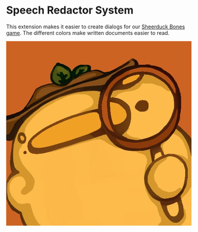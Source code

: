 # Speech Redactor System

This extension makes it easier to create dialogs for our [Sheerduck Bones game](https://github.com/Sheerduck-Bones-Company/Sheerduck-Bones.git). The different colors make written documents easier to read.

![icon of the game](./src/logo.png)